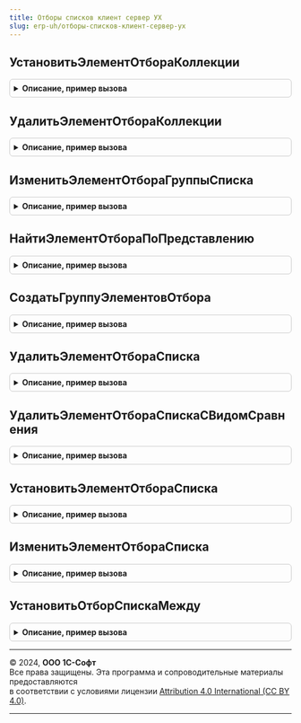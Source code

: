 ```yaml
---
title: Отборы списков клиент сервер УХ
slug: erp-uh/отборы-списков-клиент-сервер-ух
---
```



## УстановитьЭлементОтбораКоллекции
<details style="margin: 1em 0; padding: 0.5em; border: 1px solid #ccc; border-radius: 6px;">

<summary style="font-weight: bold; cursor: pointer;">Описание, пример вызова</summary>

```bsl
//
Процедура УстановитьЭлементОтбораКоллекции(КоллекцияЭлементов, ИмяПоля, ПравоеЗначение, ВидСравнения = Неопределено) Экспорт
```

Пример вызова
```bsl
ОтборыСписковКлиентСерверУХ.УстановитьЭлементОтбораКоллекции(КоллекцияЭлементов, ИмяПоля, ПравоеЗначение, ВидСравнения);
```
</details>

## УдалитьЭлементОтбораКоллекции
<details style="margin: 1em 0; padding: 0.5em; border: 1px solid #ccc; border-radius: 6px;">

<summary style="font-weight: bold; cursor: pointer;">Описание, пример вызова</summary>

```bsl

//
//
Процедура УдалитьЭлементОтбораКоллекции(КоллекцияЭлементов, ИмяПоля) Экспорт
```

Пример вызова
```bsl
ОтборыСписковКлиентСерверУХ.УдалитьЭлементОтбораКоллекции(КоллекцияЭлементов, ИмяПоля));
```
</details>

## ИзменитьЭлементОтбораГруппыСписка
<details style="margin: 1em 0; padding: 0.5em; border: 1px solid #ccc; border-radius: 6px;">

<summary style="font-weight: bold; cursor: pointer;">Описание, пример вызова</summary>

```bsl

//
//
Процедура ИзменитьЭлементОтбораГруппыСписка(Группа, ИмяПоля, ПравоеЗначение = Неопределено, Установить = Ложь, ВидСравнения = Неопределено) Экспорт
```

Пример вызова
```bsl
ОтборыСписковКлиентСерверУХ.ИзменитьЭлементОтбораГруппыСписка(Группа, ИмяПоля, ПравоеЗначение, Установить, ВидСравнения);
```
</details>

## НайтиЭлементОтбораПоПредставлению
<details style="margin: 1em 0; padding: 0.5em; border: 1px solid #ccc; border-radius: 6px;">

<summary style="font-weight: bold; cursor: pointer;">Описание, пример вызова</summary>

```bsl

Функция НайтиЭлементОтбораПоПредставлению(КоллекцияЭлементов, Представление, ВидПоиска = 0) Экспорт
```

Пример вызова
```bsl
Результат = ОтборыСписковКлиентСерверУХ.НайтиЭлементОтбораПоПредставлению(КоллекцияЭлементов, Представление, ВидПоиска);
```
</details>

## СоздатьГруппуЭлементовОтбора
<details style="margin: 1em 0; padding: 0.5em; border: 1px solid #ccc; border-radius: 6px;">

<summary style="font-weight: bold; cursor: pointer;">Описание, пример вызова</summary>

```bsl

Функция СоздатьГруппуЭлементовОтбора(КоллекцияЭлементов, Представление, ТипГруппы) Экспорт
```

Пример вызова
```bsl
Результат = ОтборыСписковКлиентСерверУХ.СоздатьГруппуЭлементовОтбора(КоллекцияЭлементов, Представление, ТипГруппы) 
```
</details>

## УдалитьЭлементОтбораСписка
<details style="margin: 1em 0; padding: 0.5em; border: 1px solid #ccc; border-radius: 6px;">

<summary style="font-weight: bold; cursor: pointer;">Описание, пример вызова</summary>

```bsl

//Удаляет элемент отбора динамического списка
//
//Параметры:
//Список  - обрабатываемый динамический список,
//ИмяПоля - имя поля компоновки, отбор по которому нужно удалить
//
Процедура УдалитьЭлементОтбораСписка(Список, ИмяПоля) Экспорт
```

Пример вызова
```bsl
ОтборыСписковКлиентСерверУХ.УдалитьЭлементОтбораСписка(Список, ИмяПоля) 
```
</details>

## УдалитьЭлементОтбораСпискаСВидомСравнения
<details style="margin: 1em 0; padding: 0.5em; border: 1px solid #ccc; border-radius: 6px;">

<summary style="font-weight: bold; cursor: pointer;">Описание, пример вызова</summary>

```bsl

// Удалить элемент отбора списка по имени и виду сравнения.
//
// Параметры:
//  Список		 - ДинамическийСписок - список из отбора которого будет удален элемент.
//  ИмяПоля		 - Строка - имя элемента отбора.
//  ВидСравнения - ВидСравненияКомпоновкиДанных - вид сравнения для отбора элемента.
//
Процедура УдалитьЭлементОтбораСпискаСВидомСравнения(Список, Экспорт
```

Пример вызова
```bsl
ОтборыСписковКлиентСерверУХ.УдалитьЭлементОтбораСпискаСВидомСравнения(Список, );
```
</details>

## УстановитьЭлементОтбораСписка
<details style="margin: 1em 0; padding: 0.5em; border: 1px solid #ccc; border-radius: 6px;">

<summary style="font-weight: bold; cursor: pointer;">Описание, пример вызова</summary>

```bsl

//Устанавливает элемент отбор динамического списка
//
//Параметры:
//Список			- обрабатываемый динамический список,
//ИмяПоля			- имя поля компоновки, отбор по которому нужно установить,
//ВидСравнения		- вид сравнения отбора, по умолчанию - Равно,
//ПравоеЗначение 	- значение отбора
//
Процедура УстановитьЭлементОтбораСписка(Список, ИмяПоля, ПравоеЗначение, ВидСравнения = Неопределено, Представление = "") Экспорт
```

Пример вызова
```bsl
ОтборыСписковКлиентСерверУХ.УстановитьЭлементОтбораСписка(Список, ИмяПоля, ПравоеЗначение, ВидСравнения, Представление);
```
</details>

## ИзменитьЭлементОтбораСписка
<details style="margin: 1em 0; padding: 0.5em; border: 1px solid #ccc; border-radius: 6px;">

<summary style="font-weight: bold; cursor: pointer;">Описание, пример вызова</summary>

```bsl

//Изменяет элемент отбора динамического списка
//
//Параметры:
//Список         - обрабатываемый динамический список,
//ИмяПоля        - имя поля компоновки, отбор по которому нужно установить,
//ВидСравнения   - вид сравнения отбора, по умолчанию - Равно,
//ПравоеЗначение - значение отбора,
//Установить     - признак необходимости установить отбор
//
Процедура ИзменитьЭлементОтбораСписка(Список, ИмяПоля, ПравоеЗначение = Неопределено, Установить = Ложь, ВидСравнения = Неопределено) Экспорт
```

Пример вызова
```bsl
ОтборыСписковКлиентСерверУХ.ИзменитьЭлементОтбораСписка(Список, ИмяПоля, ПравоеЗначение, Установить, ВидСравнения);
```
</details>

## УстановитьОтборСпискаМежду
<details style="margin: 1em 0; padding: 0.5em; border: 1px solid #ccc; border-radius: 6px;">

<summary style="font-weight: bold; cursor: pointer;">Описание, пример вызова</summary>

```bsl

// Установить отбор по полю динамического списка между двух значений.
//
// Параметры:
//  Список		 - ДинамическийСписок - список из отбора которого будет удален элемент.
//  ИмяПоля		 - Строка - имя элемента отбора.
//  ЗначениеС	 - Число | Дата - нижняя граница отбора (включая).
//  ЗначениеПо	 - Число | Дата - верхняя граница отбора (включая).
//
Процедура УстановитьОтборСпискаМежду(Список, Экспорт
```

Пример вызова
```bsl
ОтборыСписковКлиентСерверУХ.УстановитьОтборСпискаМежду(Список, );
```
</details>

---

© 2024, **ООО 1С-Софт**  
Все права защищены. Эта программа и сопроводительные материалы предоставляются  
в соответствии с условиями лицензии [Attribution 4.0 International (CC BY 4.0)](https://creativecommons.org/licenses/by/4.0/legalcode).

---
